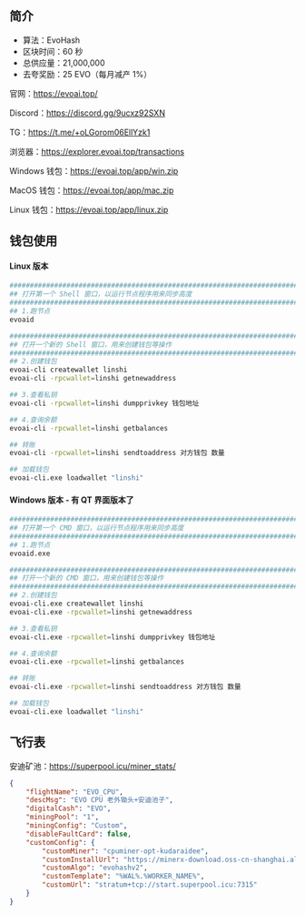 

## 简介

- 算法：EvoHash
- 区块时间：60 秒
- 总供应量：21,000,000
- 去夸奖励：25 EVO（每月减产 1%）



官网：https://evoai.top/

Discord：https://discord.gg/9ucxz92SXN

TG：https://t.me/+oLGorom06EllYzk1

浏览器：https://explorer.evoai.top/transactions

Windows 钱包：https://evoai.top/app/win.zip

MacOS 钱包：https://evoai.top/app/mac.zip

Linux 钱包：https://evoai.top/app/linux.zip



## 钱包使用

#### Linux 版本

```sh
########################################################################
## 打开第一个 Shell 窗口，以运行节点程序用来同步高度
########################################################################
## 1.跑节点
evoaid

########################################################################
## 打开一个新的 Shell 窗口，用来创建钱包等操作
########################################################################
## 2.创建钱包
evoai-cli createwallet linshi
evoai-cli -rpcwallet=linshi getnewaddress

## 3.查看私钥
evoai-cli -rpcwallet=linshi dumpprivkey 钱包地址

## 4.查询余额
evoai-cli -rpcwallet=linshi getbalances

## 转账
evoai-cli -rpcwallet=linshi sendtoaddress 对方钱包 数量

## 加载钱包
evoai-cli.exe loadwallet "linshi"
```



#### Windows 版本 - 有 QT 界面版本了

```sh
########################################################################
## 打开第一个 CMD 窗口，以运行节点程序用来同步高度
########################################################################
## 1.跑节点
evoaid.exe

########################################################################
## 打开一个新的 CMD 窗口，用来创建钱包等操作
########################################################################
## 2.创建钱包
evoai-cli.exe createwallet linshi
evoai-cli.exe -rpcwallet=linshi getnewaddress

## 3.查看私钥
evoai-cli.exe -rpcwallet=linshi dumpprivkey 钱包地址

## 4.查询余额
evoai-cli.exe -rpcwallet=linshi getbalances

## 转账
evoai-cli.exe -rpcwallet=linshi sendtoaddress 对方钱包 数量

## 加载钱包
evoai-cli.exe loadwallet "linshi"
```



## 飞行表

安迪矿池：https://superpool.icu/miner_stats/

```json
{
    "flightName": "EVO_CPU",
    "descMsg": "EVO CPU 老外锄头+安迪池子",
    "digitalCash": "EVO",
    "miningPool": "1",
    "miningConfig": "Custom",
    "disableFaultCard": false,
    "customConfig": {
        "customMiner": "cpuminer-opt-kudaraidee",
        "customInstallUrl": "https://minerx-download.oss-cn-shanghai.aliyuncs.com/20250606_evo/cpuminer-opt-kudaraidee-1.2.4.3.tar.gz",
        "customAlgo": "evohashv2",
        "customTemplate": "%WAL%.%WORKER_NAME%",
        "customUrl": "stratum+tcp://start.superpool.icu:7315"
    }
}
```



